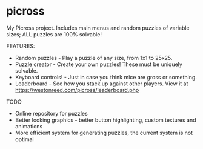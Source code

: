 # picross
My Picross project. Includes main menus and random puzzles of variable sizes; ALL puzzles are 100% solvable!

FEATURES:
- Random puzzles - Play a puzzle of any size, from 1x1 to 25x25.
- Puzzle creator - Create your own puzzles! These must be uniquely solvable.
- Keyboard controls! - Just in case you think mice are gross or something.
- Leaderboard - See how you stack up against other players. View it at https://westonreed.com/picross/leaderboard.php

TODO
- Online repository for puzzles
- Better looking graphics - better button highlighting, custom textures and animations
- More efficient system for generating puzzles, the current system is not optimal
